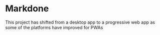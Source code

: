 # Markdone

This project has shifted from a desktop app to a progressive web app as some of the platforms have improved for PWAs
